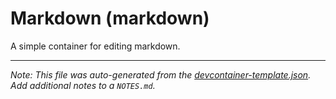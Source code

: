 
# Markdown (markdown)

A simple container for editing markdown.





---

_Note: This file was auto-generated from the [devcontainer-template.json](https://github.com/igedevOps/officeInaBox/blob/main/src/markdown/devcontainer-template.json).  Add additional notes to a `NOTES.md`._
